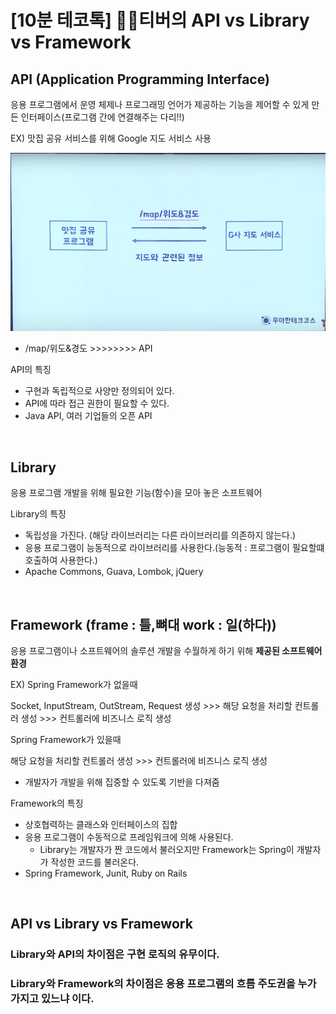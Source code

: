 # [10분 테코톡] 🙆‍♀️티버의 API vs Library vs Framework

## API (Application Programming Interface)

응용 프로그램에서 운영 체제나 프로그래밍 언어가 제공하는 기능을 제어할 수 있게 만든 인터페이스(프로그램 간에 연결해주는 다리!!)

EX) 맛집 공유 서비스를 위해 Google 지도 서비스 사용

![image-20210924123925756](이미지/image-20210924123925756.png)

- /map/위도&경도 >>>>>>>> API

API의 특징

- 구현과 독립적으로 사양만 정의되어 있다.
- API에 따라 접근 권한이 필요할 수 있다.
- Java API, 여러 기업들의 오픈 API

<br>

##  Library

응용 프로그램 개발을 위해 필요한 기능(함수)을 모아 놓은 소프트웨어

Library의 특징

- 독립성을 가진다. (해당 라이브러리는 다른 라이브러리를 의존하지 않는다.)
- 응용 프로그램이 능동적으로 라이브러리를 사용한다.(능동적 : 프로그램이 필요할떄 호출하여 사용한다.)
- Apache Commons, Guava, Lombok, jQuery

<br>

## Framework (frame : 틀,뼈대  work : 일(하다))

응용 프로그램이나 소프트웨어의 솔루션 개발을 수월하게 하기 위해 **제공된 소프트웨어 환경**

EX) Spring Framework가 없을때

Socket, InputStream, OutStream, Request 생성  >>> 해당 요청을 처리할 컨트롤러 생성 >>> 컨트롤러에 비즈니스 로직 생성

Spring Framework가 있을때

해당 요청을 처리할 컨트롤러 생성 >>> 컨트롤러에 비즈니스 로직 생성

- 개발자가 개발을 위해 집중할 수 있도록 기반을 다져줌

Framework의 특징

- 상호협력하는 클래스와 인터페이스의 집합
- 응용 프로그램이 수동적으로 프레임워크에 의해 사용된다.
  - Library는 개발자가 짠 코드에서 불러오지만 Framework는 Spring이 개발자가 작성한 코드를 불러온다.
- Spring Framework, Junit, Ruby on Rails

<br>

## API vs Library vs Framework

### Library와 API의 차이점은 구현 로직의 유무이다.

### Library와 Framework의 차이점은 응용 프로그램의 흐름 주도권을 누가 가지고 있느냐 이다.



